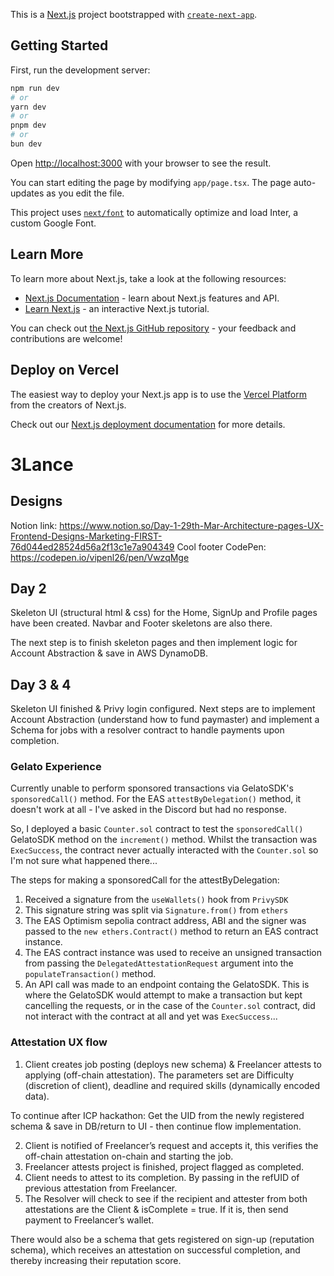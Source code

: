This is a [Next.js](https://nextjs.org/) project bootstrapped with [`create-next-app`](https://github.com/vercel/next.js/tree/canary/packages/create-next-app).

## Getting Started

First, run the development server:

```bash
npm run dev
# or
yarn dev
# or
pnpm dev
# or
bun dev
```

Open [http://localhost:3000](http://localhost:3000) with your browser to see the result.

You can start editing the page by modifying `app/page.tsx`. The page auto-updates as you edit the file.

This project uses [`next/font`](https://nextjs.org/docs/basic-features/font-optimization) to automatically optimize and load Inter, a custom Google Font.

## Learn More

To learn more about Next.js, take a look at the following resources:

- [Next.js Documentation](https://nextjs.org/docs) - learn about Next.js features and API.
- [Learn Next.js](https://nextjs.org/learn) - an interactive Next.js tutorial.

You can check out [the Next.js GitHub repository](https://github.com/vercel/next.js/) - your feedback and contributions are welcome!

## Deploy on Vercel

The easiest way to deploy your Next.js app is to use the [Vercel Platform](https://vercel.com/new?utm_medium=default-template&filter=next.js&utm_source=create-next-app&utm_campaign=create-next-app-readme) from the creators of Next.js.

Check out our [Next.js deployment documentation](https://nextjs.org/docs/deployment) for more details.

# 3Lance

## Designs

Notion link: https://www.notion.so/Day-1-29th-Mar-Architecture-pages-UX-Frontend-Designs-Marketing-FIRST-76d044ed28524d56a2f13c1e7a904349
Cool footer CodePen: https://codepen.io/vipenl26/pen/VwzqMge

## Day 2

Skeleton UI (structural html & css) for the Home, SignUp and Profile pages have been created. Navbar and Footer skeletons are also there.

The next step is to finish skeleton pages and then implement logic for Account Abstraction & save in AWS DynamoDB.

## Day 3 & 4

Skeleton UI finished & Privy login configured. Next steps are to implement Account Abstraction (understand how to fund paymaster) and implement a Schema for jobs with a resolver contract to handle payments upon completion.

### Gelato Experience

Currently unable to perform sponsored transactions via GelatoSDK's `sponsoredCall()` method. For the EAS `attestByDelegation()` method, it doesn't work at all - I've asked in the Discord but had no response.

So, I deployed a basic `Counter.sol` contract to test the `sponsoredCall()` GelatoSDK method on the `increment()` method. Whilst the transaction was `ExecSuccess`, the contract never actually interacted with the `Counter.sol` so I'm not sure what happened there...

The steps for making a sponsoredCall for the attestByDelegation:

1. Received a signature from the `useWallets()` hook from `PrivySDK`
2. This signature string was split via `Signature.from()` from `ethers`
3. The EAS Optimism sepolia contract address, ABI and the signer was passed to the `new ethers.Contract()` method to return an EAS contract instance.
4. The EAS contract instance was used to receive an unsigned transaction from passing the `DelegatedAttestationRequest` argument into the `populateTransaction()` method.
5. An API call was made to an endpoint containg the GelatoSDK. This is where the GelatoSDK would attempt to make a transaction but kept cancelling the requests, or in the case of the `Counter.sol` contract, did not interact with the contract at all and yet was `ExecSuccess`...

### Attestation UX flow

1. Client creates job posting (deploys new schema) & Freelancer attests to applying (off-chain attestation). The parameters set are Difficulty (discretion of client), deadline and required skills (dynamically encoded data).

To continue after ICP hackathon: Get the UID from the newly registered schema & save in DB/return to UI - then continue flow implementation.

2. Client is notified of Freelancer’s request and accepts it, this verifies the off-chain attestation on-chain and starting the job.
3. Freelancer attests project is finished, project flagged as completed.
4. Client needs to attest to its completion. By passing in the refUID of previous attestation from Freelancer.
5. The Resolver will check to see if the recipient and attester from both attestations are the Client & isComplete = true. If it is, then send payment to Freelancer’s wallet.

There would also be a schema that gets registered on sign-up (reputation schema), which receives an attestation on successful completion, and thereby increasing their reputation score.

